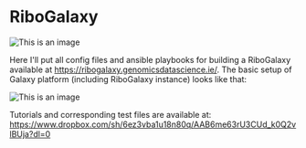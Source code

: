# RiboGalaxy

![This is an image](https://github.com/triasteran/RiboGalaxy_with_ansible/blob/main/pictures/ribogalaxy_icon.png)

Here I'll put all config files and ansible playbooks for building a RiboGalaxy available at https://ribogalaxy.genomicsdatascience.ie/. 
The basic setup of Galaxy platform (including RiboGalaxy instance) looks like that: 

![This is an image](https://github.com/triasteran/RiboGalaxy_with_ansible/blob/main/pictures/ansible-galaxy-intro-2.png)

Tutorials and corresponding test files are available at: 
https://www.dropbox.com/sh/6ez3vba1u18n80q/AAB6me63rU3CUd_k0Q2vlBUja?dl=0 
